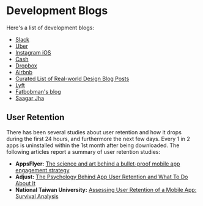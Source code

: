 # Development Blogs

Here's a list of development blogs:

- [Slack](https://slack.engineering)
- [Uber](https://www.uber.com/en-CA/blog/vancouver/engineering/)
- [Instagram iOS](https://instagram-engineering.com/tagged/ios)
- [Cash](https://code.cash.app)
- [Dropbox](https://dropbox.tech/mobile)
- [Airbnb](https://medium.com/airbnb-engineering/tagged/mobile)
- [Curated List of Real-world Design Blog Posts](https://github.com/weeeBox/mobile-system-design/blob/master/BLOGPOSTS.MD)
- [Lyft](https://www.lyft.com/blog)
- [Fatbobman's blog](https://fatbobman.com/en/)
- [Saagar Jha](https://saagarjha.com)

## User Retention

There has been several studies about user retention and how it
drops during the first 24 hours, and furthermore the next few
days. Every 1 in 2 apps is uninstalled within the 1st month after
being downloaded. The following articles report a summary of user
retention studies:

- **AppsFlyer:** [The science and art behind a bullet-proof mobile app
  engagement strategy](https://www.appsflyer.com/resources/guides/app-engagement-user-retention/?utm_source=chatgpt.com)
- **Adjust:** [The Psychology Behind App User Retention and What To
  Do About It](https://gojilabs.com/blog/the-psychology-behind-app-user-retention-and-what-to-do-about-it/?utm_source=chatgpt.com)
- **National Taiwan University:** [Assessing User Retention of a Mobile
  App: Survival Analysis](https://pmc.ncbi.nlm.nih.gov/articles/PMC7728530/?utm_source=chatgpt.com)
